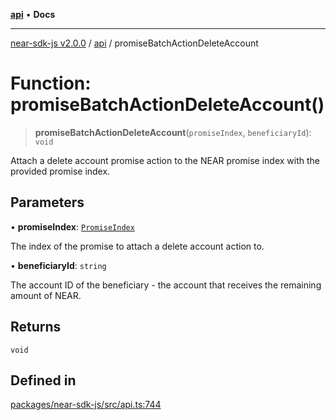 [**api**](../README.md) • **Docs**

***

[near-sdk-js v2.0.0](../../packages.md) / [api](../README.md) / promiseBatchActionDeleteAccount

# Function: promiseBatchActionDeleteAccount()

> **promiseBatchActionDeleteAccount**(`promiseIndex`, `beneficiaryId`): `void`

Attach a delete account promise action to the NEAR promise index with the provided promise index.

## Parameters

• **promiseIndex**: [`PromiseIndex`](../../utils/type-aliases/PromiseIndex.md)

The index of the promise to attach a delete account action to.

• **beneficiaryId**: `string`

The account ID of the beneficiary - the account that receives the remaining amount of NEAR.

## Returns

`void`

## Defined in

[packages/near-sdk-js/src/api.ts:744](https://github.com/dim-daskalov/near-sdk-js/blob/747cef27e9ea5b250fe75696a18e61a74d9178c8/packages/near-sdk-js/src/api.ts#L744)

